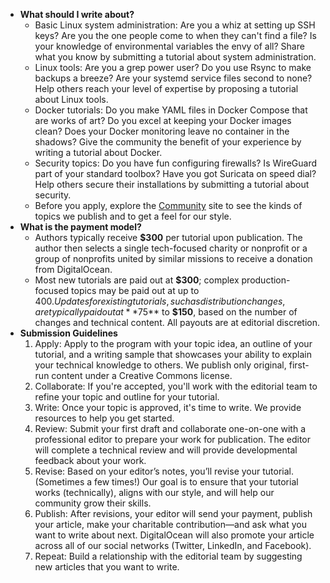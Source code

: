 - **What should I write about?**
  - Basic Linux system administration: Are you a whiz at setting up SSH keys? Are you the one people come to when they can't find a file? Is your knowledge of environmental variables the envy of all? Share what you know by submitting a tutorial about system administration.
  - Linux tools: Are you a grep power user? Do you use Rsync to make backups a breeze? Are your systemd service files second to none? Help others reach your level of expertise by proposing a tutorial about Linux tools.
  - Docker tutorials: Do you make YAML files in Docker Compose that are works of art? Do you excel at keeping your Docker images clean? Does your Docker monitoring leave no container in the shadows? Give the community the benefit of your experience by writing a tutorial about Docker.
  - Security topics: Do you have fun configuring firewalls? Is WireGuard part of your standard toolbox? Have you got Suricata on speed dial? Help others secure their installations by submitting a tutorial about security.
  - Before you apply, explore the [Community](https://www.digitalocean.com/community) site to see the kinds of topics we publish and to get a feel for our style. 
- **What is the payment model?**
  - Authors typically receive **$300** per tutorial upon publication. The author then selects a single tech-focused charity or nonprofit or a group of nonprofits united by similar missions to receive a donation from DigitalOcean.
  - Most new tutorials are paid out at **$300**; complex production-focused topics may be paid out at up to $400. Updates for existing tutorials, such as distribution changes, are typically paid out at **$75** to **$150**, based on the number of changes and technical content. All payouts are at editorial discretion. 
- **Submission Guidelines**
  1. Apply: Apply to the program with your topic idea, an outline of your tutorial, and a writing sample that showcases your ability to explain your technical knowledge to others. We publish only original, first-run content under a Creative Commons license.
  2. Collaborate: If you're accepted, you'll work with the editorial team to refine your topic and outline for your tutorial.
  3. Write: Once your topic is approved, it's time to write. We provide resources to help you get started.
  4. Review: Submit your first draft and collaborate one-on-one with a professional editor to prepare your work for publication. The editor will complete a technical review and will provide developmental feedback about your work.
  5. Revise: Based on your editor’s notes, you’ll revise your tutorial. (Sometimes a few times!) Our goal is to ensure that your tutorial works (technically), aligns with our style, and will help our community grow their skills.
  6. Publish: After revisions, your editor will send your payment, publish your article, make your charitable contribution—and ask what you want to write about next. DigitalOcean will also promote your article across all of our social networks (Twitter, LinkedIn, and Facebook).
  7. Repeat: Build a relationship with the editorial team by suggesting new articles that you want to write.
